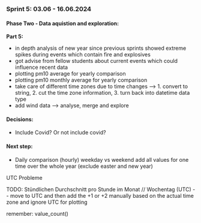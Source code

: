 ### Sprint 5: 03.06 - 16.06.2024

#### Phase Two - Data aquistion and exploration:
__Part 5:__ 
- in depth analysis of new year since previous sprints showed extreme spikes during events which contain fire and explosives
- got advise from fellow students about current events which could influence recent data
- plotting pm10 average for yearly comparison
- plotting pm10 monthly average for yearly comparison
- take care of different time zones due to time changes --> 1. convert to string, 2. cut the time zone information, 3. turn back into datetime data type
- add wind data --> analyse, merge and explore

#### Decisions:
- Include Covid? Or not include covid?

#### Next step:
- Daily comparison (hourly) weekday vs weekend add all values for one time over the whole year (exclude easter and new year)


UTC Probleme

TODO: Stündlichen Durchschnitt pro Stunde im Monat // Wochentag (UTC)
-- move to UTC and then add the +1 or +2 manually based on the actual time zone and ignore UTC for plotting


remember: value_count()
